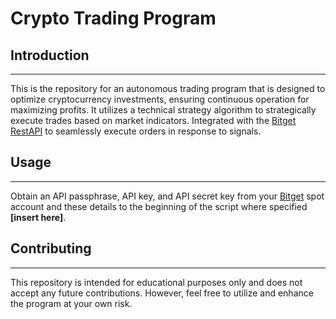 # Crypto Trading Program

## Introduction
------------
This is the repository for an autonomous trading program that is designed to optimize cryptocurrency investments, ensuring continuous operation for maximizing profits. 
It utilizes a technical strategy algorithm to strategically execute trades based on market indicators.
Integrated with the [Bitget RestAPI](https://bitgetlimited.github.io/apidoc/en/spot/#restapi) to seamlessly execute orders in response to signals.

## Usage
------------
Obtain an API passphrase, API key, and API secret key from your [Bitget](https://www.bitget.com/) spot account and these details to the beginning of the script where specified **[insert here]**.

## Contributing
------------
This repository is intended for educational purposes only and does not accept any future contributions. However, feel free to utilize and enhance the program at your own risk.
